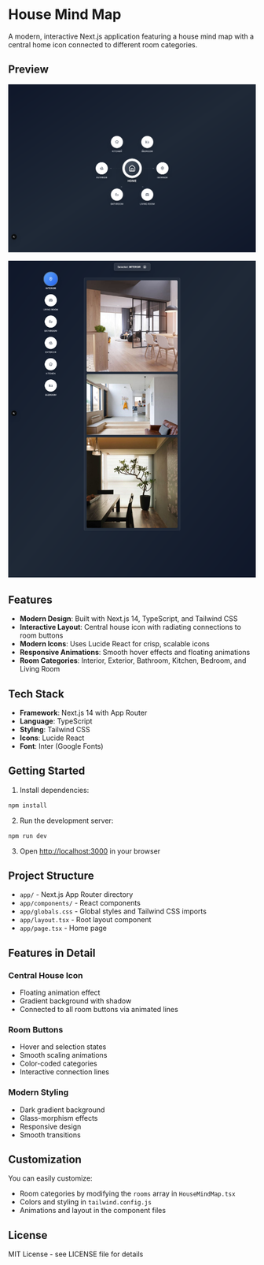 # House Mind Map

A modern, interactive Next.js application featuring a house mind map with a central home icon connected to different room categories.

## Preview

![House Mind Map](house-mind-map-1.png)

![House Mind Map](house-mind-map-2.png)

## Features

- **Modern Design**: Built with Next.js 14, TypeScript, and Tailwind CSS
- **Interactive Layout**: Central house icon with radiating connections to room buttons
- **Modern Icons**: Uses Lucide React for crisp, scalable icons
- **Responsive Animations**: Smooth hover effects and floating animations
- **Room Categories**: Interior, Exterior, Bathroom, Kitchen, Bedroom, and Living Room

## Tech Stack

- **Framework**: Next.js 14 with App Router
- **Language**: TypeScript
- **Styling**: Tailwind CSS
- **Icons**: Lucide React
- **Font**: Inter (Google Fonts)

## Getting Started

1. Install dependencies:

```bash
npm install
```

2. Run the development server:

```bash
npm run dev
```

3. Open [http://localhost:3000](http://localhost:3000) in your browser

## Project Structure

- `app/` - Next.js App Router directory
- `app/components/` - React components
- `app/globals.css` - Global styles and Tailwind CSS imports
- `app/layout.tsx` - Root layout component
- `app/page.tsx` - Home page

## Features in Detail

### Central House Icon

- Floating animation effect
- Gradient background with shadow
- Connected to all room buttons via animated lines

### Room Buttons

- Hover and selection states
- Smooth scaling animations
- Color-coded categories
- Interactive connection lines

### Modern Styling

- Dark gradient background
- Glass-morphism effects
- Responsive design
- Smooth transitions

## Customization

You can easily customize:

- Room categories by modifying the `rooms` array in `HouseMindMap.tsx`
- Colors and styling in `tailwind.config.js`
- Animations and layout in the component files

## License

MIT License - see LICENSE file for details
